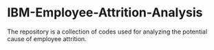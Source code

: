 # IBM-Employee-Attrition-Analysis
The repository is a collection of codes used for analyzing the potential cause of employee attrition.
